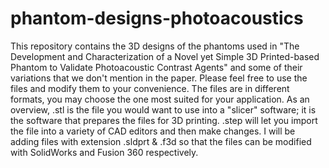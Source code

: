 # phantom-designs-photoacoustics
This repository contains the 3D designs of the phantoms used in "The Development and Characterization of a Novel yet Simple 3D Printed-based Phantom to Validate Photoacoustic Contrast Agents"
and some of their variations that we don't mention in the paper. Please feel free to use the files and modify them to your convenience. 
The files are in different formats, you may choose the one most suited for your application. As an overview, .stl is the 
file you would want to use into a "slicer" software; it is the software that prepares the files for 3D printing. .step will
let you import the file into a variety of CAD editors and then make changes. I will be adding files with extension .sldprt 
& .f3d so that the files can be modified with SolidWorks and Fusion 360 respectively.


